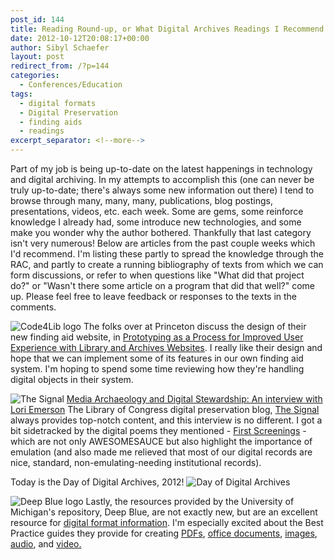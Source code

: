 ```yaml
---
post_id: 144
title: Reading Round-up, or What Digital Archives Readings I Recommend This Week
date: 2012-10-12T20:08:17+00:00
author: Sibyl Schaefer
layout: post
redirect_from: /?p=144
categories:
  - Conferences/Education
tags:
  - digital formats
  - Digital Preservation
  - finding aids
  - readings
excerpt_separator: <!--more-->
---
```

Part of my job is being up-to-date on the latest happenings in technology and digital archiving. In my attempts to accomplish this (one can never be truly up-to-date; there's always some new information out there) I tend to browse through many, many, many, publications, blog postings, presentations, videos, etc. each week. Some are gems, some reinforce knowledge I already had, some introduce new technologies, and some make you wonder why the author bothered. Thankfully that last category isn't very numerous! Below are articles from the past couple weeks which I'd recommend. I'm listing these partly to spread the knowledge through the RAC, and partly to create a running bibliography of texts from which we can form discussions, or refer to when questions like "What did that project do?" or "Wasn't there some article on a program that did that well?" come up. Please feel free to leave feedback or responses to the texts in the comments.<!--more-->

![Code4Lib logo](http://journal.code4lib.org/wp-content/themes/c4lj/images/logo.png)
The folks over at Princeton discuss the design of their new finding aid website, in [Prototyping as a Process for Improved User Experience with Library and Archives Websites](http://journal.code4lib.org/articles/7394). I really like their design and hope that we can implement some of its features in our own finding aid system. I'm hoping to spend some time reviewing how they're handling digital objects in their system.

![The Signal](http://blogs.loc.gov/wp-content/blogs.metadata/digitalpreservation/images/header-small.jpg)
[Media Archaeology and Digital Stewardship: An interview with Lori Emerson](http://blogs.loc.gov/digitalpreservation/2012/10/media-archaeology-and-digital-stewardship-an-interview-with-lori-emerson/) The Library of Congress digital preservation blog, [The Signal](http://blogs.loc.gov/digitalpreservation/) always provides top-notch content, and this interview is no different. I got a bit sidetracked by the digital poems they mentioned - [First Screenings](http://vispo.com/bp/) - which are not only AWESOMESAUCE but also highlight the importance of emulation (and also made me relieved that most of our digital records are nice, standard, non-emulating-needing institutional records).

Today is the Day of Digital Archives, 2012!
![Day of Digital Archives](http://2.bp.blogspot.com/-MGtNZQcO3I8/UClY5KZi8xI/AAAAAAAAAKY/ctMdvfkoJGU/s1600/header13.jpg)

![Deep Blue logo](http://deepblue.lib.umich.edu/image/drop1.gif)
Lastly, the resources provided by the University of Michigan's repository, Deep Blue, are not exactly new, but are an excellent resource for [digital format information](http://deepblue.lib.umich.edu/about/deepbluepreservation.jsp). I'm especially excited about the Best Practice guides they provide for creating [PDFs](http://deepblue.lib.umich.edu/handle/2027.42/58005),  [office documents](http://deepblue.lib.umich.edu/bitstream/2027.42/40245/1/MicrosoftOffice-Best_Practice.pdf), [images](http://deepblue.lib.umich.edu/bitstream/2027.42/40247/1/Images-Best_Practice.pdf), [audio](http://deepblue.lib.umich.edu/bitstream/2027.42/40248/1/Audio-Best_Practice.pdf), and [video.](http://deepblue.lib.umich.edu/handle/2027.42/83222)
